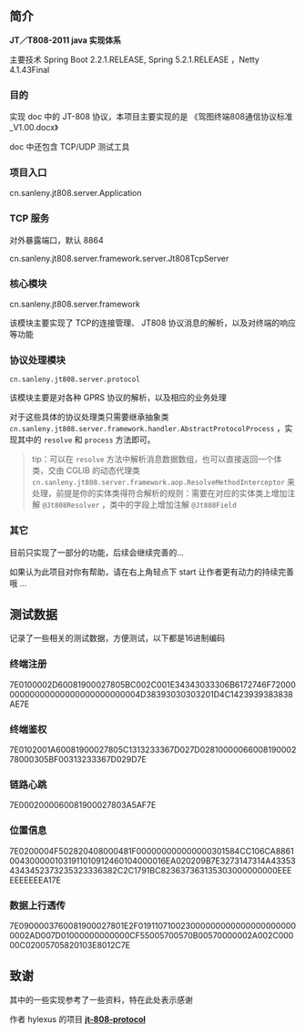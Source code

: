 ## 简介

**JT／T808-2011   java 实现体系**   

主要技术 Spring Boot 2.2.1.RELEASE,  Spring 5.2.1.RELEASE ，Netty  4.1.43Final  

### 目的

实现 doc 中的 JT-808 协议，本项目主要实现的是 《驾图终端808通信协议标准_V1.00.docx》

doc 中还包含 TCP/UDP 测试工具

### 项目入口

cn.sanleny.jt808.server.Application

### TCP 服务

对外暴露端口，默认 8864 

cn.sanleny.jt808.server.framework.server.Jt808TcpServer

### 核心模块

cn.sanleny.jt808.server.framework

该模块主要实现了 TCP的连接管理、 JT808 协议消息的解析，以及对终端的响应等功能

### 协议处理模块

`cn.sanleny.jt808.server.protocol`

该模块主要是对各种 GPRS 协议的解析，以及相应的业务处理

对于这些具体的协议处理类只需要继承抽象类 `cn.sanleny.jt808.server.framework.handler.AbstractProtocolProcess` ，实现其中的 `resolve` 和 `process` 方法即可。

> tip：可以在 `resolve` 方法中解析消息数据数组，也可以直接返回一个体类，交由 CGLIB 的动态代理类 `cn.sanleny.jt808.server.framework.aop.ResolveMethodInterceptor`   来处理，前提是你的实体类得符合解析的规则：需要在对应的实体类上增加注解 `@Jt808Resolver` ，类中的字段上增加注解  `@Jt808Field`

### 其它

目前只实现了一部分的功能，后续会继续完善的...

如果认为此项目对你有帮助，请在右上角轻点下 start 让作者更有动力的持续完善哦 ...

## 测试数据

记录了一些相关的测试数据，方便测试，以下都是16进制编码

### 终端注册

7E0100002D60081900027805BC002C001E34343033306B6172746F7200000000000000000000000000004D38393030303201D4C1423939383838AE7E

### 终端鉴权

7E0102001A60081900027805C1313233367D027D0281000006600819000278000305BF00313233367D029D7E

### 链路心跳
7E0002000060081900027803A5AF7E

### 位置信息 

7E0200004F502820408000481F000000000000000301584CC106CA88610043000001031911010912460104000016EA020209B7E3273147314A433534343452373235323336382C2C1791BC823637363135303000000000EEEEEEEEEEA17E

### 数据上行透传
7E0900003760081900027801E2F0191107100230000000000000000000000002AD007D01000000000000CF55005700570B00570000002A002C00000C02005705820103E8012C7E



## 致谢

其中的一些实现参考了一些资料，特在此处表示感谢

作者 hylexus  的项目 **[jt-808-protocol](https://github.com/hylexus/jt-808-protocol)**